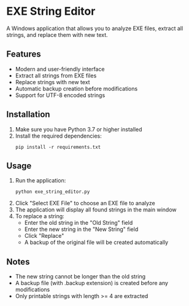 # EXE String Editor

A Windows application that allows you to analyze EXE files, extract all strings, and replace them with new text.

## Features

- Modern and user-friendly interface
- Extract all strings from EXE files
- Replace strings with new text
- Automatic backup creation before modifications
- Support for UTF-8 encoded strings

## Installation

1. Make sure you have Python 3.7 or higher installed
2. Install the required dependencies:
   ```
   pip install -r requirements.txt
   ```

## Usage

1. Run the application:
   ```
   python exe_string_editor.py
   ```
2. Click "Select EXE File" to choose an EXE file to analyze
3. The application will display all found strings in the main window
4. To replace a string:
   - Enter the old string in the "Old String" field
   - Enter the new string in the "New String" field
   - Click "Replace"
   - A backup of the original file will be created automatically

## Notes

- The new string cannot be longer than the old string
- A backup file (with .backup extension) is created before any modifications
- Only printable strings with length >= 4 are extracted 